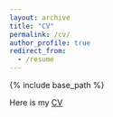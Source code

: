 ```yaml
---
layout: archive
title: "CV"
permalink: /cv/
author_profile: true
redirect_from:
  - /resume
---
```


{% include base_path %}

Here is my [CV](http://academicpages.github.io/files/paper1.pdf)

